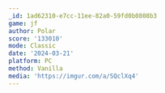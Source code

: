 ```yaml
---
_id: 1ad62310-e7cc-11ee-82a0-59fd0b0808b3
game: jf
author: Polar
score: '133010'
mode: Classic
date: '2024-03-21'
platform: PC
method: Vanilla
media: 'https://imgur.com/a/SQclXq4'
---
```


